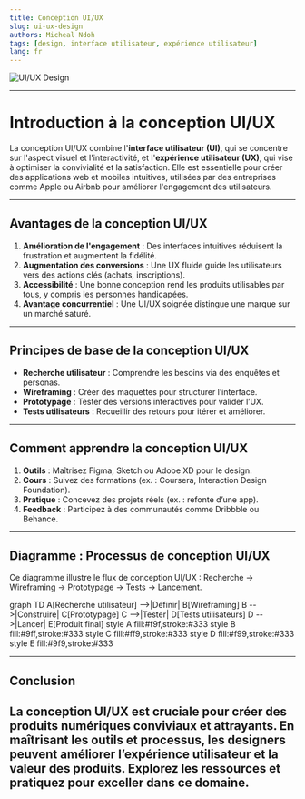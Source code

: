 ```yaml
---
title: Conception UI/UX
slug: ui-ux-design
authors: Micheal Ndoh
tags: [design, interface utilisateur, expérience utilisateur]
lang: fr
---
```



![UI/UX Design](https://img.freepik.com/free-vector/gradient-ui-ux-background_23-2149051557.jpg?semt=ais_hybrid&w=740&q=80)

---

# Introduction à la conception UI/UX

La conception UI/UX combine l'**interface utilisateur (UI)**, qui se concentre sur l'aspect visuel et l'interactivité, et l'**expérience utilisateur (UX)**, qui vise à optimiser la convivialité et la satisfaction. Elle est essentielle pour créer des applications web et mobiles intuitives, utilisées par des entreprises comme Apple ou Airbnb pour améliorer l'engagement des utilisateurs.

---

## Avantages de la conception UI/UX

1. **Amélioration de l'engagement** : Des interfaces intuitives réduisent la frustration et augmentent la fidélité.
2. **Augmentation des conversions** : Une UX fluide guide les utilisateurs vers des actions clés (achats, inscriptions).
3. **Accessibilité** : Une bonne conception rend les produits utilisables par tous, y compris les personnes handicapées.
4. **Avantage concurrentiel** : Une UI/UX soignée distingue une marque sur un marché saturé.

---

## Principes de base de la conception UI/UX

- **Recherche utilisateur** : Comprendre les besoins via des enquêtes et personas.
- **Wireframing** : Créer des maquettes pour structurer l’interface.
- **Prototypage** : Tester des versions interactives pour valider l’UX.
- **Tests utilisateurs** : Recueillir des retours pour itérer et améliorer.

---

## Comment apprendre la conception UI/UX

1. **Outils** : Maîtrisez Figma, Sketch ou Adobe XD pour le design.
2. **Cours** : Suivez des formations (ex. : Coursera, Interaction Design Foundation).
3. **Pratique** : Concevez des projets réels (ex. : refonte d’une app).
4. **Feedback** : Participez à des communautés comme Dribbble ou Behance.

---

## Diagramme : Processus de conception UI/UX

Ce diagramme illustre le flux de conception UI/UX : Recherche → Wireframing → Prototypage → Tests → Lancement.

<xaiArtifact artifact_id="84e190bd-8dce-41c8-9a04-37ff61511e8d" artifact_version_id="451fbe5b-ab07-4cc8-8e80-2bc21c097361" title="processus-ui-ux.mmd" contentType="text/mermaid">
graph TD
    A[Recherche utilisateur] -->|Définir| B[Wireframing]
    B -->|Construire| C[Prototypage]
    C -->|Tester| D[Tests utilisateurs]
    D -->|Lancer| E[Produit final]
    style A fill:#f9f,stroke:#333
    style B fill:#9ff,stroke:#333
    style C fill:#ff9,stroke:#333
    style D fill:#f99,stroke:#333
    style E fill:#9f9,stroke:#333
</xaiArtifact>

---

## Conclusion

La conception UI/UX est cruciale pour créer des produits numériques conviviaux et attrayants. En maîtrisant les outils et processus, les designers peuvent améliorer l’expérience utilisateur et la valeur des produits. Explorez les ressources et pratiquez pour exceller dans ce domaine.
---